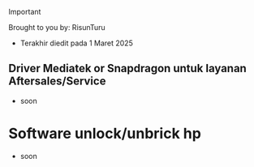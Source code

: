 > [!IMPORTANT]
> Brought to you by: RisunTuru
> - Terakhir diedit pada 1 Maret 2025

## Driver Mediatek or Snapdragon untuk layanan Aftersales/Service
- soon

# Software unlock/unbrick hp
- soon
